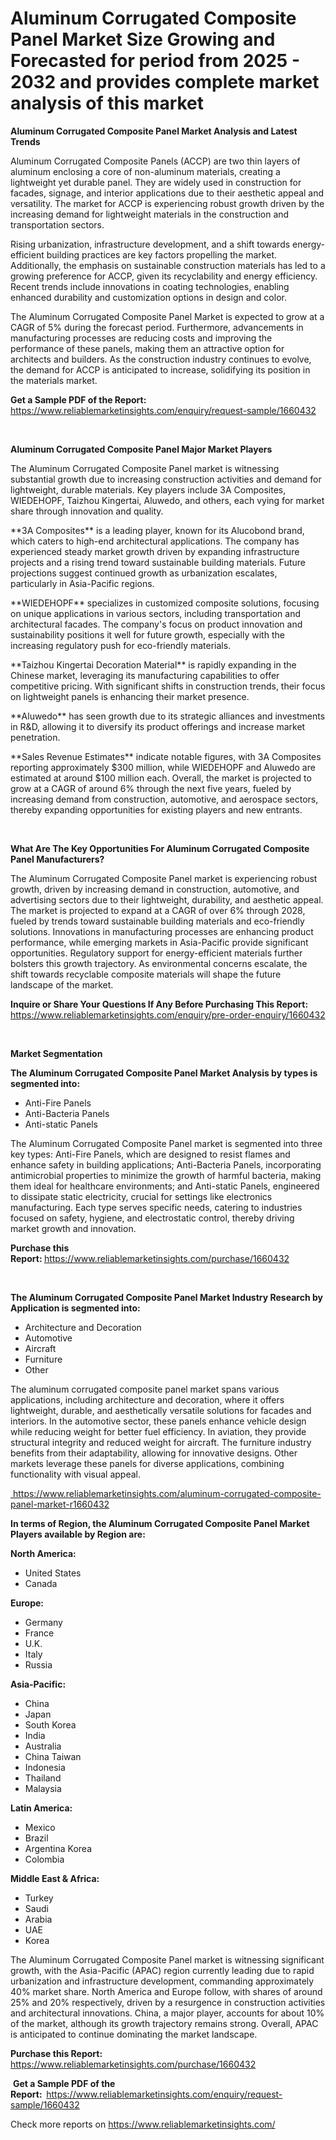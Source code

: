 <p><h1>Aluminum Corrugated Composite Panel Market Size Growing and Forecasted for period from 2025 - 2032 and provides complete market analysis of this market</h1></p><p><strong>Aluminum Corrugated Composite Panel Market Analysis and Latest Trends</strong></p>
<p><p>Aluminum Corrugated Composite Panels (ACCP) are two thin layers of aluminum enclosing a core of non-aluminum materials, creating a lightweight yet durable panel. They are widely used in construction for facades, signage, and interior applications due to their aesthetic appeal and versatility. The market for ACCP is experiencing robust growth driven by the increasing demand for lightweight materials in the construction and transportation sectors. </p><p>Rising urbanization, infrastructure development, and a shift towards energy-efficient building practices are key factors propelling the market. Additionally, the emphasis on sustainable construction materials has led to a growing preference for ACCP, given its recyclability and energy efficiency. Recent trends include innovations in coating technologies, enabling enhanced durability and customization options in design and color.</p><p>The Aluminum Corrugated Composite Panel Market is expected to grow at a CAGR of 5% during the forecast period. Furthermore, advancements in manufacturing processes are reducing costs and improving the performance of these panels, making them an attractive option for architects and builders. As the construction industry continues to evolve, the demand for ACCP is anticipated to increase, solidifying its position in the materials market.</p></p>
<p><strong>Get a Sample PDF of the Report:&nbsp;</strong> <a href="https://www.reliablemarketinsights.com/enquiry/request-sample/1660432?utm_campaign=3317&utm_medium=2&utm_source=Github&utm_content=ia&utm_term=01042025&utm_id=aluminum-corrugated-composite-panel">https://www.reliablemarketinsights.com/enquiry/request-sample/1660432</a></p>
<p>&nbsp;</p>
<p><strong>Aluminum Corrugated Composite Panel Major Market Players</strong></p>
<p><p>The Aluminum Corrugated Composite Panel market is witnessing substantial growth due to increasing construction activities and demand for lightweight, durable materials. Key players include 3A Composites, WIEDEHOPF, Taizhou Kingertai, Aluwedo, and others, each vying for market share through innovation and quality.</p><p>**3A Composites** is a leading player, known for its Alucobond brand, which caters to high-end architectural applications. The company has experienced steady market growth driven by expanding infrastructure projects and a rising trend toward sustainable building materials. Future projections suggest continued growth as urbanization escalates, particularly in Asia-Pacific regions.</p><p>**WIEDEHOPF** specializes in customized composite solutions, focusing on unique applications in various sectors, including transportation and architectural facades. The company's focus on product innovation and sustainability positions it well for future growth, especially with the increasing regulatory push for eco-friendly materials.</p><p>**Taizhou Kingertai Decoration Material** is rapidly expanding in the Chinese market, leveraging its manufacturing capabilities to offer competitive pricing. With significant shifts in construction trends, their focus on lightweight panels is enhancing their market presence.</p><p>**Aluwedo** has seen growth due to its strategic alliances and investments in R&D, allowing it to diversify its product offerings and increase market penetration.</p><p>**Sales Revenue Estimates** indicate notable figures, with 3A Composites reporting approximately $300 million, while WIEDEHOPF and Aluwedo are estimated at around $100 million each. Overall, the market is projected to grow at a CAGR of around 6% through the next five years, fueled by increasing demand from construction, automotive, and aerospace sectors, thereby expanding opportunities for existing players and new entrants.</p></p>
<p>&nbsp;</p>
<p><strong>What Are The Key Opportunities For Aluminum Corrugated Composite Panel Manufacturers?</strong></p>
<p><p>The Aluminum Corrugated Composite Panel market is experiencing robust growth, driven by increasing demand in construction, automotive, and advertising sectors due to their lightweight, durability, and aesthetic appeal. The market is projected to expand at a CAGR of over 6% through 2028, fueled by trends toward sustainable building materials and eco-friendly solutions. Innovations in manufacturing processes are enhancing product performance, while emerging markets in Asia-Pacific provide significant opportunities. Regulatory support for energy-efficient materials further bolsters this growth trajectory. As environmental concerns escalate, the shift towards recyclable composite materials will shape the future landscape of the market.</p></p>
<p><strong>Inquire or Share Your Questions If Any Before Purchasing This Report:</strong> <a href="https://www.reliablemarketinsights.com/enquiry/pre-order-enquiry/1660432?utm_campaign=3317&utm_medium=2&utm_source=Github&utm_content=ia&utm_term=01042025&utm_id=aluminum-corrugated-composite-panel">https://www.reliablemarketinsights.com/enquiry/pre-order-enquiry/1660432</a></p>
<p>&nbsp;</p>
<p><strong>Market Segmentation</strong></p>
<p><strong>The Aluminum Corrugated Composite Panel Market Analysis by types is segmented into:</strong></p>
<p><ul><li>Anti-Fire Panels</li><li>Anti-Bacteria Panels</li><li>Anti-static Panels</li></ul></p>
<p><p>The Aluminum Corrugated Composite Panel market is segmented into three key types: Anti-Fire Panels, which are designed to resist flames and enhance safety in building applications; Anti-Bacteria Panels, incorporating antimicrobial properties to minimize the growth of harmful bacteria, making them ideal for healthcare environments; and Anti-static Panels, engineered to dissipate static electricity, crucial for settings like electronics manufacturing. Each type serves specific needs, catering to industries focused on safety, hygiene, and electrostatic control, thereby driving market growth and innovation.</p></p>
<p><strong>Purchase this Report:&nbsp;</strong><a href="https://www.reliablemarketinsights.com/purchase/1660432?utm_campaign=3317&utm_medium=2&utm_source=Github&utm_content=ia&utm_term=01042025&utm_id=aluminum-corrugated-composite-panel">https://www.reliablemarketinsights.com/purchase/1660432</a></p>
<p>&nbsp;</p>
<p><strong>The Aluminum Corrugated Composite Panel Market Industry Research by Application is segmented into:</strong></p>
<p><ul><li>Architecture and Decoration</li><li>Automotive</li><li>Aircraft</li><li>Furniture</li><li>Other</li></ul></p>
<p><p>The aluminum corrugated composite panel market spans various applications, including architecture and decoration, where it offers lightweight, durable, and aesthetically versatile solutions for facades and interiors. In the automotive sector, these panels enhance vehicle design while reducing weight for better fuel efficiency. In aviation, they provide structural integrity and reduced weight for aircraft. The furniture industry benefits from their adaptability, allowing for innovative designs. Other markets leverage these panels for diverse applications, combining functionality with visual appeal.</p></p>
<p><a href="https://www.reliablemarketinsights.com/aluminum-corrugated-composite-panel-market-r1660432?utm_campaign=3317&utm_medium=2&utm_source=Github&utm_content=ia&utm_term=01042025&utm_id=aluminum-corrugated-composite-panel">&nbsp;https://www.reliablemarketinsights.com/aluminum-corrugated-composite-panel-market-r1660432</a></p>
<p><strong>In terms of Region, the Aluminum Corrugated Composite Panel Market Players available by Region are:</strong></p>
<p>
    <p> <strong> North America: </strong>
        <ul>
            <li>United States</li>
            <li>Canada</li>
        </ul>
        </p> 
    <p> <strong> Europe: </strong>
        <ul>
            <li>Germany</li>
            <li>France</li>
            <li>U.K.</li>
            <li>Italy</li>
            <li>Russia</li>
        </ul>
        </p> 
    <p> <strong> Asia-Pacific: </strong>
        <ul>
            <li>China</li>
            <li>Japan</li>
            <li>South Korea</li>
            <li>India</li>
            <li>Australia</li>
            <li>China Taiwan</li>
            <li>Indonesia</li>
            <li>Thailand</li>
            <li>Malaysia</li>
        </ul>
        </p> 
    <p> <strong> Latin America: </strong>
        <ul>
            <li>Mexico</li>
            <li>Brazil</li>
            <li>Argentina Korea</li>
            <li>Colombia</li>
        </ul>
        </p> 
    <p> <strong> Middle East & Africa: </strong>
        <ul>
            <li>Turkey</li>
            <li>Saudi</li>
            <li>Arabia</li>
            <li>UAE</li>
            <li>Korea</li>
        </ul>
    </p>
    </p>
<p><p>The Aluminum Corrugated Composite Panel market is witnessing significant growth, with the Asia-Pacific (APAC) region currently leading due to rapid urbanization and infrastructure development, commanding approximately 40% market share. North America and Europe follow, with shares of around 25% and 20% respectively, driven by a resurgence in construction activities and architectural innovations. China, a major player, accounts for about 10% of the market, although its growth trajectory remains strong. Overall, APAC is anticipated to continue dominating the market landscape.</p></p>
<p><strong>Purchase this Report: </strong><a href="https://www.reliablemarketinsights.com/purchase/1660432?utm_campaign=3317&utm_medium=2&utm_source=Github&utm_content=ia&utm_term=01042025&utm_id=aluminum-corrugated-composite-panel">https://www.reliablemarketinsights.com/purchase/1660432</a></p>
<p>&nbsp;<strong>Get a Sample PDF of the Report:&nbsp;&nbsp;</strong><a href="https://www.reliablemarketinsights.com/enquiry/request-sample/1660432?utm_campaign=3317&utm_medium=2&utm_source=Github&utm_content=ia&utm_term=01042025&utm_id=aluminum-corrugated-composite-panel">https://www.reliablemarketinsights.com/enquiry/request-sample/1660432</a></p>
<p><strong></strong></p>
<p>Check more reports on <a href="https://www.reliablemarketinsights.com/?utm_campaign=3317&utm_medium=2&utm_source=Github&utm_content=ia&utm_term=01042025&utm_id=aluminum-corrugated-composite-panel">https://www.reliablemarketinsights.com/</a></p>